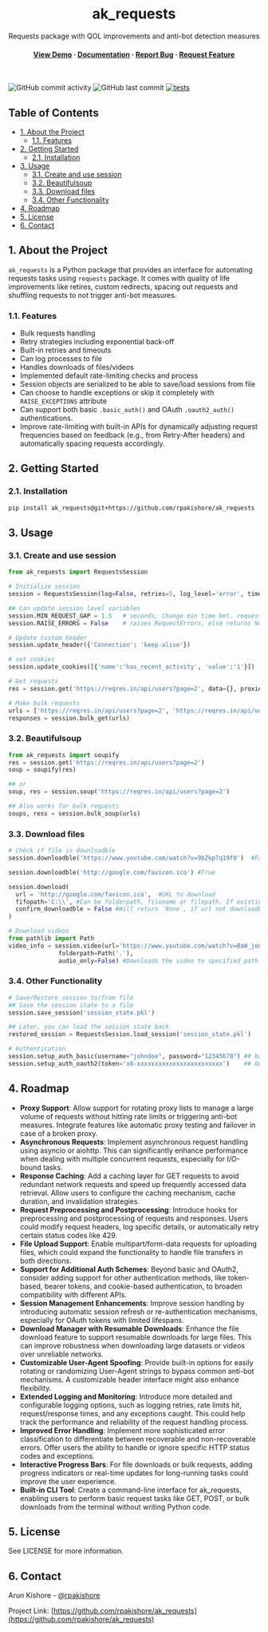 <!--- Heading --->
<div align="center">
  <h1>ak_requests</h1>
  <p>
    Requests package with QOL improvements and anti-bot detection measures
  </p>
<h4>
    <a href="https://github.com/rpakishore/ak_requests/">View Demo</a>
  <span> · </span>
    <a href="https://github.com/rpakishore/ak_requests">Documentation</a>
  <span> · </span>
    <a href="https://github.com/rpakishore/ak_requests/issues/">Report Bug</a>
  <span> · </span>
    <a href="https://github.com/rpakishore/ak_requests/issues/">Request Feature</a>
  </h4>
</div>
<br />

![GitHub commit activity](https://img.shields.io/github/commit-activity/m/rpakishore/ak_requests)
![GitHub last commit](https://img.shields.io/github/last-commit/rpakishore/ak_requests)
[![tests](https://github.com/rpakishore/ak_requests/actions/workflows/test.yml/badge.svg)](https://github.com/rpakishore/ak_requests/actions/workflows/test.yml)
<!-- [![tests](https://github.com/rpakishore/ak_requests/actions/workflows/test.yml/badge.svg)](https://github.com/rpakishore/ak_requests/actions/workflows/test.yml) -->

<!-- Table of Contents -->
<h2>Table of Contents</h2>

- [1. About the Project](#1-about-the-project)
  - [1.1. Features](#11-features)
- [2. Getting Started](#2-getting-started)
  - [2.1. Installation](#21-installation)
- [3. Usage](#3-usage)
  - [3.1. Create and use session](#31-create-and-use-session)
  - [3.2. Beautifulsoup](#32-beautifulsoup)
  - [3.3. Download files](#33-download-files)
  - [3.4. Other Functionality](#34-other-functionality)
- [4. Roadmap](#4-roadmap)
- [5. License](#5-license)
- [6. Contact](#6-contact)

<!-- About the Project -->
## 1. About the Project

`ak_requests` is a Python package that provides an interface for automating requests tasks using `requests` package. It comes with quality of life improvements like retires, custom redirects, spacing out requests and shuffling requests to not trigger anti-bot measures.

<!-- Features -->
### 1.1. Features

- Bulk requests handling
- Retry strategies including exponential back-off
- Built-in retries and timeouts
- Can log processes to file
- Handles downloads of files/videos
- Implemented default rate-limiting checks and process
- Session objects are serialized to be able to save/load sessions from file
- Can choose to handle exceptions or skip it completely with `RAISE_EXCEPTIONS` attribute
- Can support both basic `.basic_auth()` and OAuth `.oauth2_auth()` authentications.
- Improve rate-limiting with built-in APIs for dynamically adjusting request frequencies based on feedback (e.g., from Retry-After headers) and automatically spacing requests accordingly.

<!-- Getting Started -->
## 2. Getting Started


<!-- Installation -->
### 2.1. Installation

```bash
pip install ak_requests@git+https://github.com/rpakishore/ak_requests
```

<!-- Usage -->
## 3. Usage

### 3.1. Create and use session

```python
from ak_requests import RequestsSession

# Initialize session
session = RequestsSession(log=False, retries=5, log_level='error', timeout=10) 

## Can update session level variables
session.MIN_REQUEST_GAP = 1.5   # seconds, Change min time bet. requests
session.RAISE_ERRORS = False    # raises RequestErrors, else returns None; defaults to True

# Update custom header
session.update_header({'Connection': 'keep-alive'})

# set cookies
session.update_cookies([{'name':'has_recent_activity', 'value':'1'}])

# Get requests
res = session.get('https://reqres.in/api/users?page=2', data={}, proxies = {} ) # Can accept any requests parameters

# Make bulk requests
urls = ['https://reqres.in/api/users?page=2', 'https://reqres.in/api/unknown']
responses = session.bulk_get(urls)

```


### 3.2. Beautifulsoup

```python
from ak_requests import soupify
res = session.get('https://reqres.in/api/users?page=2')
soup = soupify(res)

## or 
soup, res = session.soup('https://reqres.in/api/users?page=2')

## Also works for bulk requests
soups, ress = session.bulk_soup(urls)

```

### 3.3. Download files

```python
# Check if file is downloadble
session.downloadble('https://www.youtube.com/watch?v=9bZkp7q19f0')  #False

session.downloadble('http://google.com/favicon.ico') #True

session.download(
  url = 'http://google.com/favicon.ico',  #URL to download
  fifopath='C:\\', #Can be folderpath, filename or filepath. If existing folder specified - will extract filename from url contents
  confirm_downloadble = False #Will return `None`, if url not downloadble
)

# Download videos
from pathlib import Path
video_info = session.video(url='https://www.youtube.com/watch?v=BaW_jenozKc', 
              folderpath=Path('.'),
              audio_only=False) #Downloads the video to specified path and returns dict of video info

```

### 3.4. Other Functionality

```python
# Save/Restore session to/from file
## Save the session state to a file
session.save_session('session_state.pkl')

## Later, you can load the session state back
restored_session = RequestsSession.load_session('session_state.pkl')

# Authentication
session.setup_auth_basic(username="johndoe", password="12345678") ## basic auth
session.setup_auth_oauth2(token='x0-xxxxxxxxxxxxxxxxxxxxxxxx')    ## OAuth authentication
```

<!-- Roadmap -->
## 4. Roadmap

- **Proxy Support**: Allow support for rotating proxy lists to manage a large volume of requests without hitting rate limits or triggering anti-bot measures. Integrate features like automatic proxy testing and failover in case of a broken proxy.
- **Asynchronous Requests**: Implement asynchronous request handling using asyncio or aiohttp. This can significantly enhance performance when dealing with multiple concurrent requests, especially for I/O-bound tasks.
- **Response Caching**: Add a caching layer for GET requests to avoid redundant network requests and speed up frequently accessed data retrieval. Allow users to configure the caching mechanism, cache duration, and invalidation strategies.
- **Request Preprocessing and Postprocessing**: Introduce hooks for preprocessing and postprocessing of requests and responses. Users could modify request headers, log specific details, or automatically retry certain status codes like 429.
- **File Upload Support**: Enable multipart/form-data requests for uploading files, which could expand the functionality to handle file transfers in both directions.
- **Support for Additional Auth Schemes**: Beyond basic and OAuth2, consider adding support for other authentication methods, like token-based, bearer tokens, and cookie-based authentication, to broaden compatibility with different APIs.
- **Session Management Enhancements**: Improve session handling by introducing automatic session refresh or re-authentication mechanisms, especially for OAuth tokens with limited lifespans.
- **Download Manager with Resumable Downloads**: Enhance the file download feature to support resumable downloads for large files. This can improve robustness when downloading large datasets or videos over unreliable networks.
- **Customizable User-Agent Spoofing**: Provide built-in options for easily rotating or randomizing User-Agent strings to bypass common anti-bot mechanisms. A customizable header interface might also enhance flexibility.
- **Extended Logging and Monitoring**: Introduce more detailed and configurable logging options, such as logging retries, rate limits hit, request/response times, and any exceptions caught. This could help track the performance and reliability of the request handling process.
- **Improved Error Handling**: Implement more sophisticated error classification to differentiate between recoverable and non-recoverable errors. Offer users the ability to handle or ignore specific HTTP status codes and exceptions.
- **Interactive Progress Bars**: For file downloads or bulk requests, adding progress indicators or real-time updates for long-running tasks could improve the user experience.
- **Built-in CLI Tool**: Create a command-line interface for ak_requests, enabling users to perform basic request tasks like GET, POST, or bulk downloads from the terminal without writing Python code.

<!-- License -->
## 5. License

See LICENSE for more information.

<!-- Contact -->
## 6. Contact

Arun Kishore - [@rpakishore](mailto:pypi@rpakishore.co.in)

Project Link: [https://github.com/rpakishore/ak_requests](https://github.com/rpakishore/ak_requests)